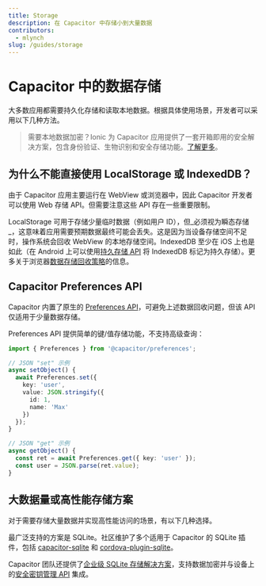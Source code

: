 ```yaml
---
title: Storage
description: 在 Capacitor 中存储小到大量数据
contributors:
  - mlynch
slug: /guides/storage
---
```


# Capacitor 中的数据存储

大多数应用都需要持久化存储和读取本地数据。根据具体使用场景，开发者可以采用以下几种方法。

> 需要本地数据加密？Ionic 为 Capacitor 应用提供了一套开箱即用的安全解决方案，包含身份验证、生物识别和安全存储功能。[了解更多](https://ionic.io/secure)。

## 为什么不能直接使用 LocalStorage 或 IndexedDB？

由于 Capacitor 应用主要运行在 WebView 或浏览器中，因此 Capacitor 开发者可以使用 Web 存储 API。但需要注意这些 API 存在一些重要限制。

LocalStorage 可用于存储少量临时数据（例如用户 ID），但_必须视为瞬态存储_，这意味着应用需要预期数据最终可能会丢失。这是因为当设备存储空间不足时，操作系统会回收 WebView 的本地存储空间。IndexedDB 至少在 iOS 上也是如此（在 Android 上可以使用[持久存储 API](https://web.dev/persistent-storage/) 将 IndexedDB 标记为持久存储）。更多关于浏览器[数据存储回收策略](https://developer.mozilla.org/en-US/docs/Web/API/IndexedDB_API/Browser_storage_limits_and_eviction_criteria)的信息。

## Capacitor Preferences API

Capacitor 内置了原生的 [Preferences API](/apis/preferences.md)，可避免上述数据回收问题，但该 API 仅适用于少量数据存储。

Preferences API 提供简单的键/值存储功能，不支持高级查询：

```typescript
import { Preferences } from '@capacitor/preferences';

// JSON "set" 示例
async setObject() {
  await Preferences.set({
    key: 'user',
    value: JSON.stringify({
      id: 1,
      name: 'Max'
    })
  });
}

// JSON "get" 示例
async getObject() {
  const ret = await Preferences.get({ key: 'user' });
  const user = JSON.parse(ret.value);
}
```

## 大数据量或高性能存储方案

对于需要存储大量数据并实现高性能访问的场景，有以下几种选择。

最广泛支持的方案是 SQLite。社区维护了多个适用于 Capacitor 的 SQLite 插件，包括 [capacitor-sqlite](https://github.com/jepiqueau/capacitor-sqlite) 和 [cordova-plugin-sqlite](https://github.com/xpbrew/cordova-sqlite-storage)。

Capacitor 团队还提供了[企业级 SQLite 存储解决方案](https://ionicframework.com/enterprise/offline-storage)，支持数据加密并与设备上的[安全密钥管理 API](https://ionicframework.com/enterprise/identity-vault) 集成。